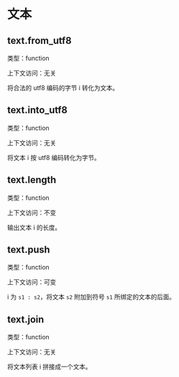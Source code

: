 # 文本

## text.from_utf8

类型：function

上下文访问：无关

将合法的 utf8 编码的字节 i 转化为文本。

## text.into_utf8

类型：function

上下文访问：无关

将文本 i 按 utf8 编码转化为字节。

## text.length

类型：function

上下文访问：不变

输出文本 i 的长度。

## text.push

类型：function

上下文访问：可变

i 为 `s1 : s2`，将文本 `s2` 附加到符号 `s1` 所绑定的文本的后面。

## text.join

类型：function

上下文访问：无关

将文本列表 i 拼接成一个文本。
